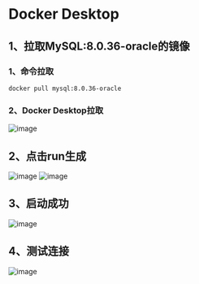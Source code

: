 # Docker Desktop
## 1、拉取MySQL:8.0.36-oracle的镜像
### 1、命令拉取
```
docker pull mysql:8.0.36-oracle
```
### 2、Docker Desktop拉取
![image](https://github.com/OtakuBanana/docker/assets/14883112/bc59be71-89ff-40ce-aad5-fa92db065c22)
## 2、点击run生成
![image](https://github.com/OtakuBanana/docker/assets/14883112/c7c5736f-37cc-4f5a-a053-ba9d088f393b)
![image](https://github.com/OtakuBanana/docker/assets/14883112/798420d0-7221-4ecc-a779-4a5d96ae205a)
## 3、启动成功
![image](https://github.com/OtakuBanana/docker/assets/14883112/645e60b4-47ea-4161-bc6a-d7c394e95ae8)
## 4、测试连接
![image](https://github.com/OtakuBanana/docker/assets/14883112/6bee9365-b790-4279-b069-6c32214708e8)
